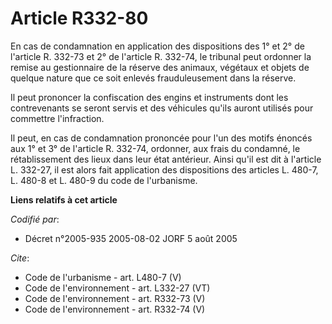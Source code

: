 # Article R332-80

En cas de condamnation en application des dispositions des 1° et 2° de l'article R. 332-73 et 2° de l'article R. 332-74, le
tribunal peut ordonner la remise au gestionnaire de la réserve des animaux, végétaux et objets de quelque nature que ce soit
enlevés frauduleusement dans la réserve. 

Il peut prononcer la confiscation des engins et instruments dont les contrevenants se seront servis et des véhicules qu'ils
auront utilisés pour commettre l'infraction. 

Il peut, en cas de condamnation prononcée pour l'un des motifs énoncés aux 1° et 3° de l'article R. 332-74, ordonner, aux
frais du condamné, le rétablissement des lieux dans leur état antérieur. Ainsi qu'il est dit à l'article L. 332-27, il est
alors fait application des dispositions des articles L. 480-7, L. 480-8 et L. 480-9 du code de l'urbanisme.

**Liens relatifs à cet article**

_Codifié par_:

  - Décret n°2005-935 2005-08-02 JORF 5 août 2005

_Cite_:

  - Code de l'urbanisme - art. L480-7 (V)
  - Code de l'environnement - art. L332-27 (VT)
  - Code de l'environnement - art. R332-73 (V)
  - Code de l'environnement - art. R332-74 (V)
